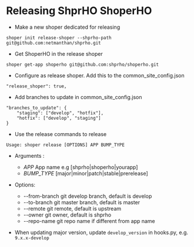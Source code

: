 # Releasing ShprHO ShoperHO

* Make a new shoper dedicated for releasing
```
shoper init release-shoper --shprho-path git@github.com:netmanthan/shprho.git
```

* Get ShoperHO in the release shoper
```
shoper get-app shoperho git@github.com:shprho/shoperho.git
```

* Configure as release shoper. Add this to the common_site_config.json
```
"release_shoper": true,
```

* Add branches to update in common_site_config.json
```
"branches_to_update": {
    "staging": ["develop", "hotfix"],
    "hotfix": ["develop", "staging"]
}
```

* Use the release commands to release
```
Usage: shoper release [OPTIONS] APP BUMP_TYPE
```

* Arguments :
  * _APP_ App name e.g [shprho|shoperho|yourapp]
  * _BUMP_TYPE_ [major|minor|patch|stable|prerelease]
* Options:
  * --from-branch git develop branch, default is develop
  * --to-branch git master branch, default is master
  * --remote git remote, default is upstream
  * --owner git owner, default is shprho
  * --repo-name git repo name if different from app name
  
* When updating major version, update `develop_version` in hooks.py, e.g. `9.x.x-develop`

